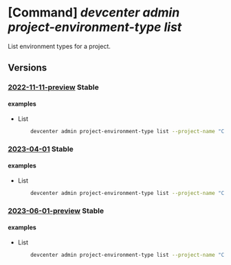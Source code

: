 # [Command] _devcenter admin project-environment-type list_

List environment types for a project.

## Versions

### [2022-11-11-preview](/Resources/mgmt-plane/L3N1YnNjcmlwdGlvbnMve30vcmVzb3VyY2Vncm91cHMve30vcHJvdmlkZXJzL21pY3Jvc29mdC5kZXZjZW50ZXIvcHJvamVjdHMve30vZW52aXJvbm1lbnR0eXBlcw==/2022-11-11-preview.xml) **Stable**

<!-- mgmt-plane /subscriptions/{}/resourcegroups/{}/providers/microsoft.devcenter/projects/{}/environmenttypes 2022-11-11-preview -->

#### examples

- List
    ```bash
        devcenter admin project-environment-type list --project-name "ContosoProj" --resource-group "rg1"
    ```

### [2023-04-01](/Resources/mgmt-plane/L3N1YnNjcmlwdGlvbnMve30vcmVzb3VyY2Vncm91cHMve30vcHJvdmlkZXJzL21pY3Jvc29mdC5kZXZjZW50ZXIvcHJvamVjdHMve30vZW52aXJvbm1lbnR0eXBlcw==/2023-04-01.xml) **Stable**

<!-- mgmt-plane /subscriptions/{}/resourcegroups/{}/providers/microsoft.devcenter/projects/{}/environmenttypes 2023-04-01 -->

#### examples

- List
    ```bash
        devcenter admin project-environment-type list --project-name "ContosoProj" --resource-group "rg1"
    ```

### [2023-06-01-preview](/Resources/mgmt-plane/L3N1YnNjcmlwdGlvbnMve30vcmVzb3VyY2Vncm91cHMve30vcHJvdmlkZXJzL21pY3Jvc29mdC5kZXZjZW50ZXIvcHJvamVjdHMve30vZW52aXJvbm1lbnR0eXBlcw==/2023-06-01-preview.xml) **Stable**

<!-- mgmt-plane /subscriptions/{}/resourcegroups/{}/providers/microsoft.devcenter/projects/{}/environmenttypes 2023-06-01-preview -->

#### examples

- List
    ```bash
        devcenter admin project-environment-type list --project-name "ContosoProj" --resource-group "rg1"
    ```

